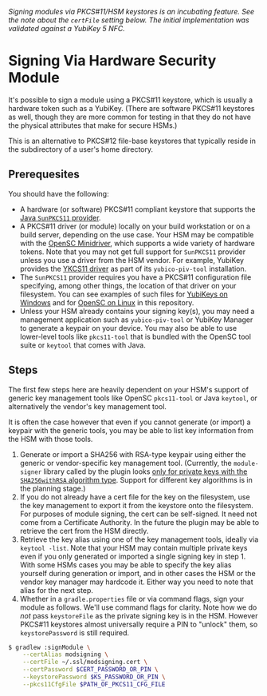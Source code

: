 *Signing modules via PKCS#11/HSM keystores is an incubating feature. See the note about the `certFile` setting below. The initial implementation was validated against a YubiKey 5 NFC.*

# Signing Via Hardware Security Module
It's possible to sign a module using a PKCS#11 keystore, which is usually a hardware token such as a YubiKey. (There are software PKCS#11 keystores as well, though they are more common for testing in that they do not have the physical attributes that make for secure HSMs.)

This is an alternative to PKCS#12 file-base keystores that typically reside in the subdirectory of a user's home directory.

## Prerequesites
You should have the following:

* A hardware (or software) PKCS#11 compliant keystore that supports the [Java `SunPKCS11` provider](https://docs.oracle.com/en/java/javase/17/security/pkcs11-reference-guide1.html#GUID-6DA72F34-6C6A-4F7D-ADBA-5811576A9331).
* A PKCS#11 driver (or module) locally on your build workstation or on a build server, depending on the use case. Your HSM may be compatible with the [OpenSC Minidriver](https://github.com/OpenSC/OpenSC/wiki), which supports a wide variety of hardware tokens. Note that you may not get full support for `SunPKCS11` provider unless you use a driver from the HSM vendor. For example, YubiKey provides the [YKCS11 driver](https://developers.yubico.com/yubico-piv-tool/YKCS11/) as part of its `yubico-piv-tool` installation.
* The `SunPKCS11` provider requires you have a PKCS#11 configuration file specifying, among other things, the location of that driver on your filesystem. You can see examples of such files for [YubiKeys on Windows](gradle-module-plugin/src/functionalTest/resources/certs/pkcs11-yk5-win.cfg) and for [OpenSC on Linux](gradle-module-plugin/src/functionalTest/resources/certs/pkcs11.cfg) in this repository.
* Unless your HSM already contains your signing key(s), you may need a management application such as `yubico-piv-tool` or YubiKey Manager to generate a keypair on your device. You may also be able to use lower-level tools like `pkcs11-tool` that is bundled with the OpenSC tool suite or `keytool` that comes with Java.

## Steps
The first few steps here are heavily dependent on your HSM's support of generic key management tools like OpenSC `pkcs11-tool` or Java `keytool`, or alternatively the vendor's key management tool.

It is often the case however that even if you cannot generate (or import) a keypair with the generic tools, you may be able to list key information from the HSM with those tools.

1. Generate or import a SHA256 with RSA-type keypair using either the generic or vendor-specific key management tool. (Currently, the `module-signer` library called by the plugin looks [only for private keys with the `SHA256withRSA` algorithm type](https://github.com/inductiveautomation/module-signer/blob/master/src/main/java/com/inductiveautomation/ignitionsdk/ModuleSigner.java/#L95). Support for different key algorithms is in the planning stage.)
2. If you do not already have a cert file for the key on the filesystem, use the key management to export it from the keystore onto the filesystem. For purposes of module signing, the cert can be self-signed. It need not come from a Certificate Authority. In the future the plugin may be able to retrieve the cert from the HSM directly.
3. Retrieve the key alias using one of the key management tools, ideally via `keytool -list`. Note that your HSM may contain multiple private keys even if you only generated or imported a single signing key in step 1. With some HSMs cases you may be able to specify the key alias yourself during generation or import, and in other cases the HSM or the vendor key manager may hardcode it. Either way you need to note that alias for the next step.
4. Whether in a `gradle.properties` file or via command flags, sign your module as follows. We'll use command flags for clarity. Note how we do *not* pass `keystoreFile` as the private signing key is in the HSM. However PKCS#11 keystores almost universally require a PIN to "unlock" them, so `keystorePassword` is still required. 

```bash
$ gradlew :signModule \
    --certAlias modsigning \
    --certFile ~/.ssl/modsigning.cert \
    --certPassword $CERT_PASSWORD_OR_PIN \
    --keystorePassword $KS_PASSWORD_OR_PIN \
    --pkcs11CfgFile $PATH_OF_PKCS11_CFG_FILE
```
